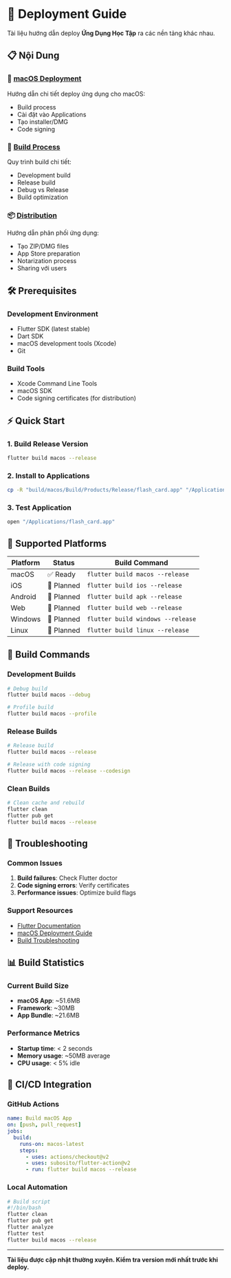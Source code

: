 # 🚀 Deployment Guide

Tài liệu hướng dẫn deploy **Ứng Dụng Học Tập** ra các nền tảng khác nhau.

## 📋 Nội Dung

### 📱 [macOS Deployment](./macos.md)
Hướng dẫn chi tiết deploy ứng dụng cho macOS:
- Build process
- Cài đặt vào Applications
- Tạo installer/DMG
- Code signing

### 🔨 [Build Process](./build-process.md)
Quy trình build chi tiết:
- Development build
- Release build
- Debug vs Release
- Build optimization

### 📦 [Distribution](./distribution.md)
Hướng dẫn phân phối ứng dụng:
- Tạo ZIP/DMG files
- App Store preparation
- Notarization process
- Sharing với users

## 🛠️ Prerequisites

### Development Environment
- Flutter SDK (latest stable)
- Dart SDK
- macOS development tools (Xcode)
- Git

### Build Tools
- Xcode Command Line Tools
- macOS SDK
- Code signing certificates (for distribution)

## ⚡ Quick Start

### 1. Build Release Version
```bash
flutter build macos --release
```

### 2. Install to Applications
```bash
cp -R "build/macos/Build/Products/Release/flash_card.app" "/Applications/"
```

### 3. Test Application
```bash
open "/Applications/flash_card.app"
```

## 🎯 Supported Platforms

| Platform | Status | Build Command |
|----------|--------|---------------|
| macOS | ✅ Ready | `flutter build macos --release` |
| iOS | 🔄 Planned | `flutter build ios --release` |
| Android | 🔄 Planned | `flutter build apk --release` |
| Web | 🔄 Planned | `flutter build web --release` |
| Windows | 🔄 Planned | `flutter build windows --release` |
| Linux | 🔄 Planned | `flutter build linux --release` |

## 🔧 Build Commands

### Development Builds
```bash
# Debug build
flutter build macos --debug

# Profile build
flutter build macos --profile
```

### Release Builds
```bash
# Release build
flutter build macos --release

# Release with code signing
flutter build macos --release --codesign
```

### Clean Builds
```bash
# Clean cache and rebuild
flutter clean
flutter pub get
flutter build macos --release
```

## 🚨 Troubleshooting

### Common Issues
1. **Build failures**: Check Flutter doctor
2. **Code signing errors**: Verify certificates
3. **Performance issues**: Optimize build flags

### Support Resources
- [Flutter Documentation](https://flutter.dev/docs)
- [macOS Deployment Guide](https://flutter.dev/docs/deployment/macos)
- [Build Troubleshooting](./troubleshooting.md)

## 📊 Build Statistics

### Current Build Size
- **macOS App**: ~51.6MB
- **Framework**: ~30MB
- **App Bundle**: ~21.6MB

### Performance Metrics
- **Startup time**: < 2 seconds
- **Memory usage**: ~50MB average
- **CPU usage**: < 5% idle

## 🔄 CI/CD Integration

### GitHub Actions
```yaml
name: Build macOS App
on: [push, pull_request]
jobs:
  build:
    runs-on: macos-latest
    steps:
      - uses: actions/checkout@v2
      - uses: subosito/flutter-action@v2
      - run: flutter build macos --release
```

### Local Automation
```bash
# Build script
#!/bin/bash
flutter clean
flutter pub get
flutter analyze
flutter test
flutter build macos --release
```

---

**Tài liệu được cập nhật thường xuyên. Kiểm tra version mới nhất trước khi deploy.**
